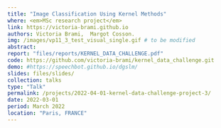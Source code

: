 ```yaml
---
title: "Image Classification Using Kernel Methods"
where: <em>MSc research project</em> 
link: https://victoria-brami.github.io
authors: Victoria Brami,  Margot Cosson.
img: /images/vp11_3_test_visual_single.gif # to be modified
abstract: 
report: "files/reports/KERNEL_DATA_CHALLENGE.pdf"
code: https://github.com/victoria-brami/kernel_data_challenge.git
demo: #https://speechbot.github.io/dgslm/
slides: files/slides/
collection: talks
type: "Talk"
permalink: /projects/2022-04-01-kernel-data-challenge-project-3/
date: 2022-03-01
period: March 2022
location: "Paris, FRANCE"
---
```


